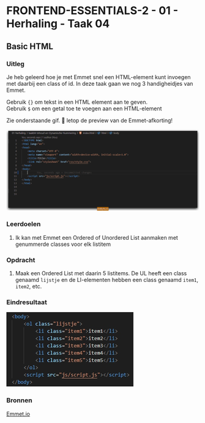# FRONTEND-ESSENTIALS-2 - 01 - Herhaling - Taak 04

## Basic HTML 

### Uitleg

Je heb geleerd hoe je met Emmet snel een HTML-element kunt invoegen met daarbij een class of id. In deze taak gaan we nog 3 handigheidjes van Emmet.

Gebruik `{}` om tekst in een HTML element aan te geven.  
Gebruik `$` om een getal toe te voegen aan een HTML-element

Zie onderstaande gif. :rocket: letop de preview van de Emmet-afkorting!

![Emmet inhoud en dynamische nummering](img/emmet-inhoud-nummers.gif)

### Leerdoelen

1. Ik kan met Emmet een Ordered of Unordered List aanmaken met genummerde classes voor elk listitem

### Opdracht

1. Maak een Ordered List met daarin 5 listitems. De UL heeft een class genaamd `lijstje` en de LI-elementen hebben een class genaamd `item1`, `item2`, etc. 

### Eindresultaat

![Eindresultaat](img/eindres-list.jpg)

### Bronnen

[Emmet.io](https://www.emmet.io/)